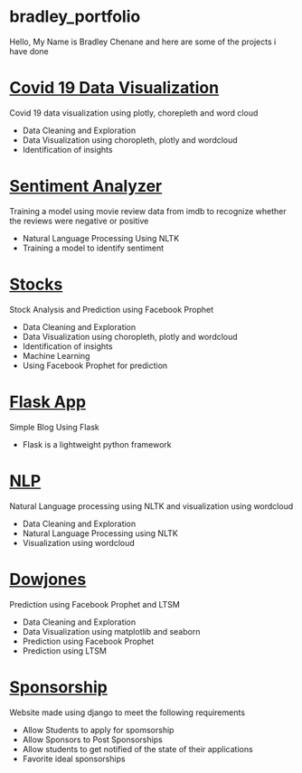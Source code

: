 # bradley_portfolio
Hello, My Name is Bradley Chenane and here are some of the projects i have done

# [Covid 19 Data Visualization](https://github.com/chenane88/Covid-19-Data-Visualization)
 Covid 19 data visualization using plotly, chorepleth and word cloud
 - Data Cleaning and Exploration
 - Data Visualization using choropleth, plotly and wordcloud
 - Identification of insights
 
 
# [Sentiment Analyzer](https://github.com/chenane88/Sentiment-Analyzer)
 Training a model using movie review data from imdb to recognize whether the reviews were negative or positive
 - Natural Language Processing Using NLTK
 - Training a model to identify sentiment
 
# [Stocks](https://github.com/chenane88/Stocks)
 Stock Analysis and Prediction using Facebook Prophet
 - Data Cleaning and Exploration
 - Data Visualization using choropleth, plotly and wordcloud
 - Identification of insights
 - Machine Learning
 - Using Facebook Prophet for prediction
 
# [Flask App](https://github.com/chenane88/Flask-App)
 Simple Blog Using Flask
 - Flask is a lightweight python framework
 
# [NLP](https://github.com/chenane88/NLP)
 Natural Language processing using NLTK and visualization using wordcloud
 - Data Cleaning and Exploration
 - Natural Language Processing using NLTK
 - Visualization using wordcloud

# [Dowjones](https://github.com/chenane88/Dowjones)
 Prediction using Facebook Prophet and LTSM
  - Data Cleaning and Exploration
 - Data Visualization using matplotlib and seaborn
 - Prediction using Facebook Prophet
 - Prediction using LTSM
 
# [Sponsorship](https://github.com/chenane88/Sponsorshipsite)
 Website made using django to meet the following requirements
 - Allow Students to apply for spomsorship
 - Allow Sponsors to Post Sponsorships
 - Allow students to get notified of the state of their applications
 - Favorite ideal sponsorships
